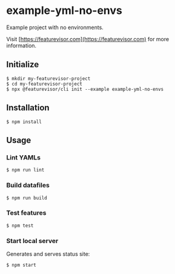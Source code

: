 # example-yml-no-envs

Example project with no environments.

Visit [https://featurevisor.com](https://featurevisor.com) for more information.

## Initialize

```
$ mkdir my-featurevisor-project
$ cd my-featurevisor-project
$ npx @featurevisor/cli init --example example-yml-no-envs
```

## Installation

```
$ npm install
```

## Usage

### Lint YAMLs

```
$ npm run lint
```

### Build datafiles

```
$ npm run build
```

### Test features

```
$ npm test
```

### Start local server

Generates and serves status site:

```
$ npm start
```
